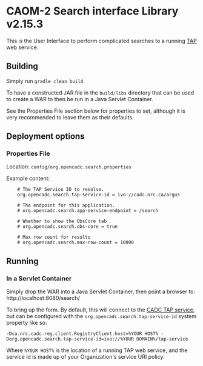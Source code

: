 # CAOM-2 Search interface Library v2.15.3


This is the User Interface to perform complicated searches to a running
[TAP](http://www.ivoa.net/documents/TAP/) web service.

## Building

Simply run `gradle clean build`

To have a constructed JAR file in the `build/libs` directory that can
be used to create a WAR to then be run in a Java Servlet Container.

See the Properties File section below for properties to set, although it
is very recommended to leave them as their defaults.

## Deployment options

### Properties File

Location: `config/org.opencadc.search.properties`

Example content:
```
    # The TAP Service ID to resolve.
    org.opencadc.search.tap-service-id = ivo://cadc.nrc.ca/argus

    # The endpoint for this application. 
    # org.opencadc.search.app-service-endpoint = /search

    # Whether to show the ObsCore tab
    # org.opencadc.search.obs-core = true

    # Max row count for results
    # org.opencadc.search.max-row-count = 10000
```

## Running

### In a Servlet Container


Simply drop the WAR into a Java Servlet Container, then point a browser
to: http://localhost:8080/search/

To bring up the form. By default, this will connect to the [CADC TAP
service](http://www.cadc-ccda.hia-iha.nrc-cnrc.gc.ca/tap), but can be
configured with the `org.opencadc.search.tap-service-id` system
property like so:

```
-Dca.nrc.cadc.reg.client.RegistryClient.host=%YOUR HOST% -Dorg.opencadc.search.tap-service-id=ivo://%YOUR DOMAIN%/tap-service
```

Where `%YOUR HOST%` is the location of a running TAP web service, and
the service id is made up of your Organization's service URI policy.

